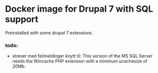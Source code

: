 # Docker image for Drupal 7 with SQL support
Preinstalled with some drupal 7 extensions

### todo:
- strever med feilmeldinger knytt til: This version of the MS SQL Server needs the Wincache PHP extension with a minimum ucachesize of 20Mb.